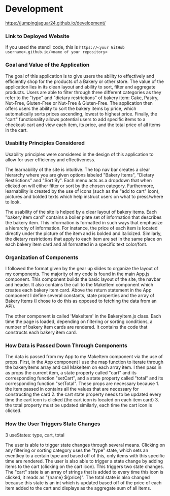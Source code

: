 # Development

https://jumpingjaguar24.github.io/development/

### Link to Deployed Website
If you used the stencil code, this is `https://<your GitHub username>.github.io/<name of your repository>`

### Goal and Value of the Application

The goal of this application is to give users the ability to effectively and efficiently shop for the products 
of a Bakery or other store. The value of the application lies in its clean layout and ability to sort, filter
and aggregate products. Users are able to filter through three different categories as they refer to the "type" 
and "dietary restrictions" of bakery item: Cake, Pastry, Nut-Free, Gluten-Free or Nut-Free & Gluten-Free. The 
application then offers users the ability to sort the bakery items by price, which automatically sorts prices 
ascending, lowest to highest price. Finally, the "cart" functionality allows potential users to add specific
items to a checkout-cart and view each item, its price, and the total price of all items in the cart. 


### Usability Principles Considered

Usability principles were considered in the design of this application to allow for user efficiency and effectiveness.

The learnability of the site is intuitive. The top nav bar creates a clear hierarchy where you are given options labeled
"Bakery Items", "Dietary Restrictions" and "Sort By". Each menu acts as a dropdown that when clicked on will either filter or 
sort by the chosen category. Furthermore, learnability is created by the use of icons (such as the "add to cart" icon), pictures and bolded texts which help instruct users on what to press/where to look.

The usability of the site is helped by a clear layout of bakery items. Each "bakery item card" contains a boiler plate set of 
information that describes the bakery item. This information is formatted in such ways that emphasize a hierarchy of information. For instance, the price of each item is located directly under the picture of the item and is bolded and italicized.
Similarly, the dietary restrictions that apply to each item are set in the same place on each bakery item card and all formatted in a specific text color/font.

### Organization of Components

I followed the format given by the gear up slides to organize the layout of my components. The majority of my code is found in the main App.js component. This component builds the basic layout of the site, the navbar and header. It also contains the call
to the MakeItem component which creates each bakery item card. Above the return statement in the App component I define several constants, state properties and the array of Bakery Items (I chose to do this as opposed to fetching the data from an API).

The other component is called 'MakeItem' in the BakeryItem.js class. Each time the page is loaded, depending on filtering or 
sorting conditions, a number of bakery item cards are rendered. It contains the code that constructs each bakery item card.

### How Data is Passed Down Through Components

The data is passed from my App to my MakeItem component via the use of props. First, in the App component I use the map function
to iterate through the bakeryItems array and call MakeItem on each array item. I then pass in as props the current item, a state
property called "cart" and its corresponding function "setCart", and a state property called "total" and its corresponding function "setTotal". These props are necessary because 1. the item passed in contains all the values that are necessary for 
constructing the card 2. the cart state property needs to be updated every time the cart icon is clicked (the cart icon is located
on each item card) 3. the total property must be updated similarly, each time the cart icon is clicked. 

### How the User Triggers State Changes

3 useStates: type, cart, total

The user is able to trigger state changes through several means. Clicking on any filtering or sorting category uses the "type"
state, which sets an eventkey to a certain type and based off of this, only items with this specific time are rendered. The user
is also able to trigger a state change by adding items to the cart (clicking on the cart icon). This triggers two state changes.
The "cart" state is an array of strings that is added to every time this icon is clicked, it reads as "{name} ${price}". The total state is also changed because this state is an int which is updated based off of the price of each item added to the cart
and displays as the aggregate sum of all items.
